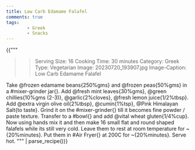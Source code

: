 ```yaml
---
title: Low Carb Edamame Falafel
comments: true
tags:
        - Greek
        - Snacks
---
```


{{"""
>> Serving Size: 16
>> Cooking Time: 30 minutes
>> Category: Greek
>> Type: Vegetarian
>> Image: 20230720_193907.jpg
>> Image-Caption: Low Carb Edamame Falafel

Take @frozen edamame beans{250%gms} and @frozen peas{50%gms} in a #mixer-grinder jar{}.
Add @fresh mint leaves{30%gms}, @green chillies{10%gms (2-3)}, @garlic{2%cloves}, @fresh lemon juice{1/2%tbsp}.
Add @extra virgin olive oil{2%tbsp}, @cumin{1%tsp}, @Pink Himalayan Salt{to taste}.
Grind it on the #mixer-grinder{} till it becomes fine powder / paste texture.
Transfer to a #bowl{} and add @vital wheat gluten{1/4%cup}.
Now using hands mix it and then make 16 small flat and round shaped falafels while its still very cold.
Leave them to rest at room temperature for ~{20%minutes}.
Put them in #Air Fryer{} at 200C for ~{20%minutes}.
Serve hot.
""" | parse_recipe()}}

